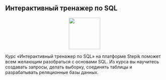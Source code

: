 ## Интерактивный тренажер по SQL

<div id="header" align="center">
  <img src="https://stepik.org/media/cache/images/courses/63054/cover_foIuz1t/6bc976a3abd69e9e3e5163a5973a8ccf.jpg" width="100"/>
</div>

Курс «Интерактивный тренажер по SQL» на платформе Stepik поможет всем желающим разобраться с основами SQL. Из курса вы научитесь создавать запросы, делать выборку, соединять таблицы и разрабатывать реляционные базы данных.
